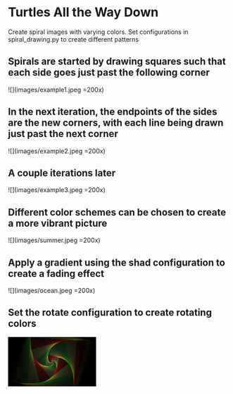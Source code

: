 # Turtles All the Way Down

Create spiral images with varying colors. 
Set configurations in spiral_drawing.py to create different patterns

## Spirals are started by drawing squares such that each side goes just past the following corner
![](images/example1.jpeg =200x)
## In the next iteration, the endpoints of the sides are the new corners, with each line being drawn just past the next corner
![](images/example2.jpeg =200x)
## A couple iterations later
![](images/example3.jpeg =200x)
  
  
## Different color schemes can be chosen to create a more vibrant picture
![](images/summer.jpeg =200x)
  
  
## Apply a gradient using the shad configuration to create a fading effect
![](images/ocean.jpeg =200x)
  
  
## Set the rotate configuration to create rotating colors
<img src="images/carousel.jpeg" width="200">

